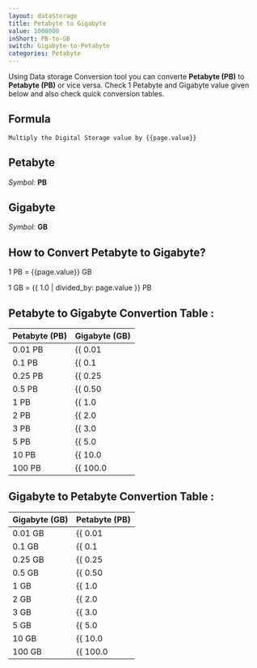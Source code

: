 ```yaml
---
layout: dataStorage
title: Petabyte to Gigabyte
value: 1000000
inShort: PB-to-GB
switch: Gigabyte-to-Petabyte
categories: Petabyte
---
```


Using Data storage Conversion tool you can converte **Petabyte (PB)** to **Petabyte (PB)** or vice versa. Check 1 Petabyte and Gigabyte value given below and also check quick conversion tables.

## Formula
`Multiply the Digital Storage value by {{page.value}}`

## Petabyte
*Symbol:* **PB**

## Gigabyte
*Symbol:* **GB**

## How to Convert Petabyte to Gigabyte?

1 PB = {{page.value}} GB

1 GB = {{ 1.0 | divided_by: page.value }} PB


## Petabyte to Gigabyte Convertion Table :

| Petabyte (PB) | Gigabyte (GB) |
| ---- | ---- |
| 0.01 PB | {{ 0.01 | times: page.value }} GB |
| 0.1 PB | {{ 0.1 | times: page.value }} GB |
| 0.25 PB | {{ 0.25 | times: page.value }} GB |
| 0.5 PB | {{ 0.50 | times: page.value }} GB |
| 1 PB | {{ 1.0 | times: page.value }} GB |
| 2 PB | {{ 2.0 | times: page.value }} GB |
| 3 PB | {{ 3.0 | times: page.value }} GB |
| 5 PB | {{ 5.0 | times: page.value }} GB |
| 10 PB | {{ 10.0 | times: page.value }} GB |
| 100 PB | {{ 100.0 | times: page.value }} GB |

## Gigabyte to Petabyte Convertion Table :

| Gigabyte (GB) | Petabyte (PB) |
| ---- | ---- |
| 0.01 GB | {{ 0.01 | divided_by: page.value }} PB |
| 0.1 GB | {{ 0.1 | divided_by: page.value }} PB |
| 0.25 GB | {{ 0.25 | divided_by: page.value }} PB |
| 0.5 GB | {{ 0.50 | divided_by: page.value }} PB |
| 1 GB | {{ 1.0 | divided_by: page.value }} PB |
| 2 GB | {{ 2.0 | divided_by: page.value }} PB |
| 3 GB | {{ 3.0 | divided_by: page.value }} PB |
| 5 GB | {{ 5.0 | divided_by: page.value }} PB |
| 10 GB | {{ 10.0 | divided_by: page.value }} PB |
| 100 GB | {{ 100.0 | divided_by: page.value }} PB |


<script>
document.getElementById('selectInput')[20].selected = true
document.getElementById('selectOutput')[12].selected = true
</script>
